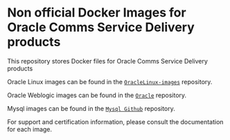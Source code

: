 # Non official Docker Images for Oracle Comms Service Delivery products

This repository stores Docker files for Oracle Comms Service Delivery products

Oracle Linux images can be found in the [`OracleLinux-images`](https://github.com/oracle/docker/tree/OracleLinux-images) repository.

Oracle Weblogic images can be found in the [`Oracle`](https://github.com/oracle/docker) repository.

Mysql images can be found in the [`Mysql Github`](https://github.com/docker-library/mysql) repository.

For support and certification information, please consult the documentation for each image.

